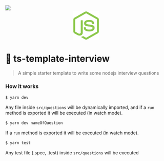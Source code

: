 <img src="https://img.shields.io/badge/TypeScript-007ACC?style=for-the-badge&logo=typescript&logoColor=white" /> 

<div align="center">
  <img width="80" src="/.github/logo.svg" />
</div>

# 💚 ts-template-interview

> A simple starter template to write some nodejs interview questions

### How it works

```sh
$ yarn dev
```

Any file inside `src/questions` will be dynamically imported, and if a `run` method is exported it will be executed (in watch mode).


```sh
$ yarn dev nameOfQuestion
```

If a `run` method is exported it will be executed (in watch mode).

```sh
$ yarn test
```

Any test file (.spec, .test) inside `src/questions` will be executed
